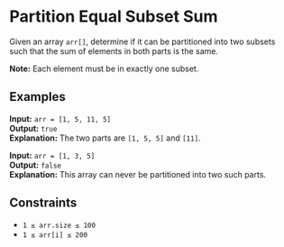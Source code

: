 # Partition Equal Subset Sum

Given an array `arr[]`, determine if it can be partitioned into two subsets such that the sum of elements in both parts is the same.

**Note:** Each element must be in exactly one subset.

## Examples

**Input:** `arr = [1, 5, 11, 5]`  
**Output:** `true`  
**Explanation:** The two parts are `[1, 5, 5]` and `[11]`.

**Input:** `arr = [1, 3, 5]`  
**Output:** `false`  
**Explanation:** This array can never be partitioned into two such parts.

## Constraints

- `1 ≤ arr.size ≤ 100`
- `1 ≤ arr[i] ≤ 200`